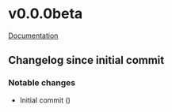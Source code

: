 # v0.0.0beta 
[Documentation](../README.md)

## Changelog since initial commit

### Notable changes
* Initial commit ()
